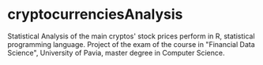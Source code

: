 # cryptocurrenciesAnalysis
Statistical Analysis of the main cryptos' stock prices perform in R, statistical programming language. Project of the exam of the course in "Financial Data Science", University of Pavia, master degree in Computer Science.
